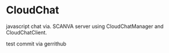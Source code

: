 # CloudChat
javascript chat via. SCANVA server using CloudChatManager and CloudChatClient.

test commit via gerrithub
